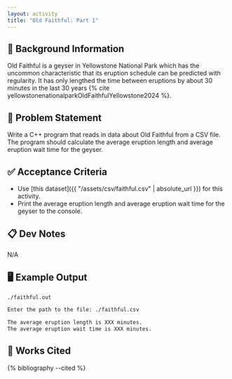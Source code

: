```yaml
---
layout: activity
title: "Old Faithful: Part 1"
---
```


## 🔖 Background Information

Old Faithful is a geyser in Yellowstone National Park which has the uncommon characteristic that its eruption schedule can be predicted with regularity. It has only lengthed the time between eruptions by about 30 minutes in the last 30 years {% cite yellowstonenationalparkOldFaithfulYellowstone2024 %}.

## 🎯 Problem Statement

Write a C++ program that reads in data about Old Faithful from a CSV file. The program should calculate the average eruption length and average eruption wait time for the geyser.

## ✅ Acceptance Criteria

* Use [this dataset]({{ "/assets/csv/faithful.csv" | absolute_url }}) for this activity.
* Print the average eruption length and average eruption wait time for the geyser to the console.

## 📋 Dev Notes

N/A

## 🖥️ Example Output

```bash
./faithful.out

Enter the path to the file: ./faithful.csv

The average eruption length is XXX minutes.
The average eruption wait time is XXX minutes.
```

## 📘 Works Cited

{% bibliography --cited %}
